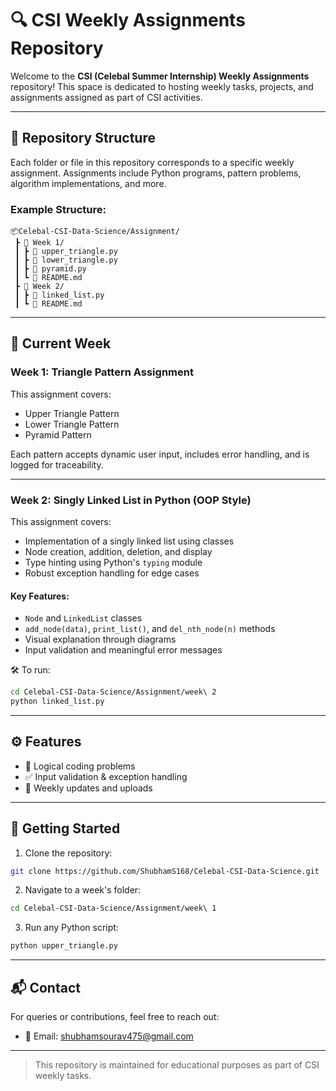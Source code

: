 # 🔍 CSI Weekly Assignments Repository

Welcome to the **CSI (Celebal Summer Internship) Weekly Assignments** repository! This space is dedicated to hosting weekly tasks, projects, and assignments assigned as part of CSI activities.

---

## 📁 Repository Structure

Each folder or file in this repository corresponds to a specific weekly assignment. Assignments include Python programs, pattern problems, algorithm implementations, and more.

### Example Structure:
```
📦Celebal-CSI-Data-Science/Assignment/
 ┣ 📂 Week 1/
 ┃ ┣ 📜 upper_triangle.py
 ┃ ┣ 📜 lower_triangle.py
 ┃ ┣ 📜 pyramid.py
 ┃ ┗ 📜 README.md
 ┣ 📂 Week 2/
 ┃ ┣ 📜 linked_list.py  
 ┃ ┗ 📜 README.md  
```

---

## 📌 Current Week

### Week 1: Triangle Pattern Assignment
This assignment covers:
- Upper Triangle Pattern
- Lower Triangle Pattern
- Pyramid Pattern

Each pattern accepts dynamic user input, includes error handling, and is logged for traceability.


---
### Week 2: Singly Linked List in Python (OOP Style)  
This assignment covers:  
- Implementation of a singly linked list using classes  
- Node creation, addition, deletion, and display  
- Type hinting using Python's `typing` module  
- Robust exception handling for edge cases  

#### Key Features:
- `Node` and `LinkedList` classes  
- `add_node(data)`, `print_list()`, and `del_nth_node(n)` methods  
- Visual explanation through diagrams  
- Input validation and meaningful error messages  

🛠 To run:
```bash
cd Celebal-CSI-Data-Science/Assignment/week\ 2
python linked_list.py
```
---

## ⚙️ Features

- 🧠 Logical coding problems
- ✅ Input validation & exception handling
- 📌 Weekly updates and uploads

---

## 🚀 Getting Started

1. Clone the repository:
```bash
git clone https://github.com/ShubhamS168/Celebal-CSI-Data-Science.git

```

2. Navigate to a week's folder:
```bash
cd Celebal-CSI-Data-Science/Assignment/week\ 1

```

3. Run any Python script:
```bash
python upper_triangle.py
```

---

## 📬 Contact

For queries or contributions, feel free to reach out:
- 📧 Email: shubhamsourav475@gmail.com

---

> This repository is maintained for educational purposes as part of CSI weekly tasks.
